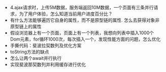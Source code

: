 - 4.ajax请求时，上传5M数据，服务端返回10M数据，一个页面有三条并行请求，为了用户体验，怎么知道当前用户进度百分比？
- 有什么方法能够遍历它自身的属性，而不是原型链的属性. 怎么去获得对象非原型链上的属性
- 假设浏览器上有一个页面，页面上有一个列表，我想向列表中插入1000个Dom元素，for循环1000次，每次插入一个，发现性能方面的问题，怎么优化
- 手撕代码：斐波拉契数列及优化方案
- toString方法的缺点
- 怎么让两个await并行执行
- 实现斐波那契数列并利用缓存进行优化
